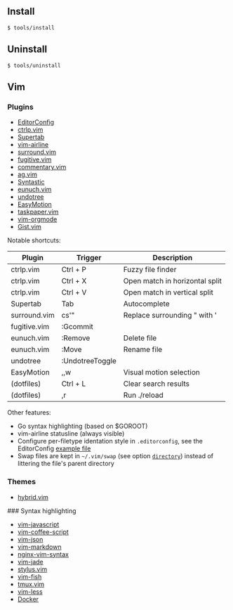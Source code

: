## Install

    $ tools/install

## Uninstall

    $ tools/uninstall

## Vim

### Plugins

* [EditorConfig](https://github.com/editorconfig/editorconfig-vim)
* [ctrlp.vim](https://github.com/kien/ctrlp.vim)
* [Supertab](https://github.com/ervandew/supertab)
* [vim-airline](https://github.com/bling/vim-airline)
* [surround.vim](https://github.com/tpope/vim-surround)
* [fugitive.vim](https://github.com/tpope/vim-fugitive)
* [commentary.vim](https://github.com/tpope/vim-commentary)
* [ag.vim](https://github.com/rking/ag.vim)
* [Syntastic](https://github.com/scrooloose/syntastic)
* [eunuch.vim](https://github.com/tpope/vim-eunuch)
* [undotree](https://github.com/mbbill/undotree)
* [EasyMotion](https://github.com/Lokaltog/vim-easymotion)
* [taskpaper.vim](https://github.com/davidoc/taskpaper.vim)
* [vim-orgmode](https://github.com/jceb/vim-orgmode)
* [Gist.vim](https://github.com/mattn/gist-vim)

Notable shortcuts:

Plugin       | Trigger         | Description
------------ | -------------   | -----------
ctrlp.vim    | Ctrl + P        | Fuzzy file finder
ctrlp.vim    | Ctrl + X        | Open match in horizontal split
ctrlp.vim    | Ctrl + V        | Open match in vertical split
Supertab     | Tab             | Autocomplete
surround.vim | cs'"            | Replace surrounding " with '
fugitive.vim | :Gcommit        |
eunuch.vim   | :Remove         | Delete file
eunuch.vim   | :Move           | Rename file
undotree     | :UndotreeToggle |
EasyMotion   | ,,w             | Visual motion selection
(dotfiles)   | Ctrl + L        | Clear search results
(dotfiles)   | ,r              | Run ./reload

Other features:

* Go syntax highlighting (based on $GOROOT)
* vim-airline statusline (always visible)
* Configure per-filetype identation style in `.editorconfig`, see the EditorConfig [example file](http://editorconfig.org/#example-file)
* Swap files are kept in `~/.vim/swap` (see option [`directory`](http://vimdoc.sourceforge.net/htmldoc/options.html#%27directory%27)) instead of littering the file's parent directory

### Themes

* [hybrid.vim](https://github.com/w0ng/vim-hybrid)

### Syntax highlighting

* [vim-javascript](https://github.com/pangloss/vim-javascript)
* [vim-coffee-script](https://github.com/kchmck/vim-coffee-script)
* [vim-json](https://github.com/elzr/vim-json)
* [vim-markdown](https://github.com/plasticboy/vim-markdown)
* [nginx-vim-syntax](https://github.com/evanmiller/nginx-vim-syntax)
* [vim-jade](https://github.com/digitaltoad/vim-jade)
* [stylus.vim](https://github.com/wavded/vim-stylus)
* [vim-fish](https://github.com/dag/vim-fish)
* [tmux.vim](https://github.com/zaiste/tmux.vim)
* [vim-less](https://github.com/groenewege/vim-less)
* [Docker](https://github.com/docker/docker)
